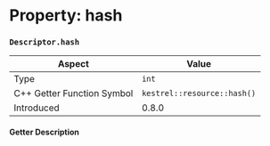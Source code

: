 
# Property: hash
### `Descriptor.hash`

| Aspect | Value |
| --- | --- |
| Type | `int` |
| C++ Getter Function Symbol | `kestrel::resource::hash()` |
| Introduced | 0.8.0 |

#### Getter Description


